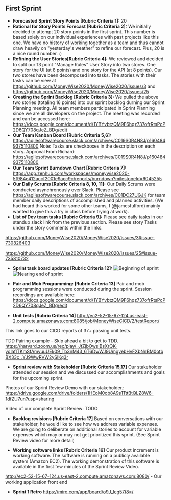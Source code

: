 ## First Sprint

- **Forecasted Sprint Story Points [Rubric Criteria 1]:** 20
- **Rational for Story Points Forecast [Rubric Criteria 2]:**  We initially decided to attempt 20 story points in the first sprint.  This number is based solely on our individual experiences with past projects like this one.  We have no history of working together as a team and thus cannot draw heavily on "yesterday's weather" to refine our forecast.  Plus, 20 is a nice round number. :)
- **Refining the User Stories[Rubric Criteria 4]:** We reviewed and decided to split our 13 point "Manage Rules" User Story into two stores.  One story for the UI (at 8 points) and one story for the API (at 8 points).  Our two stores have been decomposed into tasks.  The stories with their tasks can be view at  https://github.com/MoneyWise2020/MoneyWise2020/issues/3 and https://github.com/MoneyWise2020/MoneyWise2020/issues/25
- **Creating the Sprint Backlog [Rubric Criteria 3]:** We pulled the above two stories (totaling 16 points) into our sprint backlog durning our Sprint Planning meeting.  All team members participated in Sprint Planning since we are all developers on the project.  The meeting was recorded and can be accessed here: https://docs.google.com/document/d/1YBYvbtzQM9F6hqz737ofrRtsPcP2D6QY708qJeZ_BDg/edit
- **Our Team Kanban Board [Rubric Criteria 5,6]:** https://agilesoftwarecourse.slack.com/archives/C019S0R4N8J/p1604849375110800
Note: Tasks are checkboxes in the description on each story.
Approval From Richard: https://agilesoftwarecourse.slack.com/archives/C019S0R4N8J/p1604849375110800
- **Our Team Sprint Burndown Chart [Rubric Criteria 7]:** https://app.zenhub.com/workspaces/moneywise2020-5f984e412accf2001e9acc9c/reports/burndown?milestoneId=6045255
- **Our Daily Scrums [Rubric Criteria 8, 10, 11]:** Our Daily Scrums were conducted asynchronously over Slack. Please see https://agilesoftwarecourse.slack.com/archives/C01DC27UGJK for team member daily descriptions of accomplished and planned activities. (We had heard this worked for some other teams, I (@jamesfulford) mainly wanted to give this a try in class before trying at work). 
- **List of Dev team tasks [Rubric Criteria 9]:** 
Please see daily tasks in our standup slack link from the previous section.
Please see story Tasks under the story comments within the links. 

https://github.com/MoneyWise2020/MoneyWise2020/issues/3#issue-730826403

https://github.com/MoneyWise2020/MoneyWise2020/issues/25#issue-735810732

- **Sprint task board updates [Rubric Criteria 12]:**
![Beginning of sprint](https://drive.google.com/uc?export=download&id=1UY8Mm-MnusL0Iyc2qRUWlAtV4FcvcAjx)
![Nearing end of sprint](https://drive.google.com/uc?export=download&id=1_t3UKimHYxCaML8ARX9ZdZaidLCfkszY)

- **Pair and Mob Programming: [Rubric Criteria 13]** Pair and mob programming sessions were conducted during the sprint.  Session recordings are available here: https://docs.google.com/document/d/1YBYvbtzQM9F6hqz737ofrRtsPcP2D6QY708qJeZ_BDg/edit 

- **Unit tests [Rubric Criteria 14]** http://ec2-52-15-67-124.us-east-2.compute.amazonaws.com:8085/job/MoneyWiseCICD/2/testReport/

This link goes to our CICD reports of 37+ passing unit tests.  

TDD Pairing example - Skip ahead a bit to get to TDD. 
https://harvard.zoom.us/rec/play/_JtZjbOwsIBsXrQK-ydlafITKmSfAmvuuUEk09_Tb3nM43_6T6DwWJ9UmgyebHvFXbNnBM0otbBX33c_.YJ9WwRVW2ySlKq3r

- **Sprint review with Stakeholder [Rubric Criteria 15,17]**
Our stakeholder attended our session and we discussed our accomplishments and goals for the upcoming sprint. 

Photos of our Sprint Review Demo with our stakeholder.:
https://drive.google.com/drive/folders/1HEoM0ob8A9s1TttBtQLZ8W6-1dfZU7un?usp=sharing

Video of our complete Sprint Review:
TODO

- **Backlog revisions [Rubric Criteria 17]**
Based on conversations with our stakeholder, he would like to see how we address variable expenses. We are going to deliberate on additional stories to account for variable expenses which may or may not get prioritized this sprint. (See Sprint Review video for more detail)

- **Working software links [Rubric Criteria 16]**
Our product increment is working software. 
The software is running on a publicly available system (Amazon EC2).
The working demonstration of this software is available in the first few minutes of the Sprint Review Video. 

http://ec2-52-15-67-124.us-east-2.compute.amazonaws.com:8080/ - Our working application front end

- **Sprint 1 Retro**
https://miro.com/app/board/o9J_leg57t8=/

